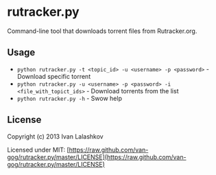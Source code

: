 rutracker.py
============

Command-line tool that downloads torrent files from Rutracker.org.

Usage
-----

* `python rutracker.py -t <topic_id> -u <username> -p <password>` - Download specific torrent
* `python rutracker.py -u <username> -p <password> -i <file_with_topict_ids>` - Download torrents from the list
* `python rutracker.py -h` - Swow help

License
-------

Copyright (c) 2013 Ivan Lalashkov

Licensed under MIT: [https://raw.github.com/van-gog/rutracker.py/master/LICENSE](https://raw.github.com/van-gog/rutracker.py/master/LICENSE)
